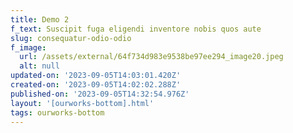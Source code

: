 ```yaml
---
title: Demo 2
f_text: Suscipit fuga eligendi inventore nobis quos aute
slug: consequatur-odio-odio
f_image:
  url: /assets/external/64f734d983e9538be97ee294_image20.jpeg
  alt: null
updated-on: '2023-09-05T14:03:01.420Z'
created-on: '2023-09-05T14:02:02.288Z'
published-on: '2023-09-05T14:32:54.976Z'
layout: '[ourworks-bottom].html'
tags: ourworks-bottom
---
```



